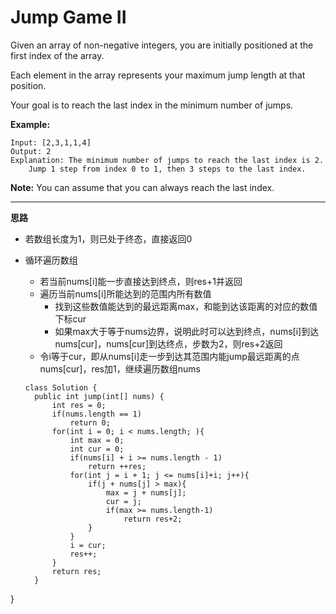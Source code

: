 # Jump Game II

Given an array of non-negative integers, you are initially positioned at the first index of the array.

Each element in the array represents your maximum jump length at that position.

Your goal is to reach the last index in the minimum number of jumps.

**Example:**
```
Input: [2,3,1,1,4]
Output: 2
Explanation: The minimum number of jumps to reach the last index is 2.
    Jump 1 step from index 0 to 1, then 3 steps to the last index.
```
**Note:**
You can assume that you can always reach the last index.

---

**思路**

* 若数组长度为1，则已处于终态，直接返回0
* 循环遍历数组
  * 若当前nums[i]能一步直接达到终点，则res+1并返回
  * 遍历当前nums[i]所能达到的范围内所有数值
    * 找到这些数值能达到的最远距离max，和能到达该距离的对应的数值下标cur
    * 如果max大于等于nums边界，说明此时可以达到终点，nums[i]到达nums[cur]，nums[cur]到达终点，步数为2，则res+2返回
  * 令i等于cur，即从nums[i]走一步到达其范围内能jump最远距离的点nums[cur]，res加1，继续遍历数组nums
  
  ```
  class Solution {
    public int jump(int[] nums) {
        int res = 0;
        if(nums.length == 1)
            return 0;
        for(int i = 0; i < nums.length; ){
            int max = 0; 
            int cur = 0;
            if(nums[i] + i >= nums.length - 1)
                return ++res;
            for(int j = i + 1; j <= nums[i]+i; j++){
                if(j + nums[j] > max){
                    max = j + nums[j];
                    cur = j;                    
                    if(max >= nums.length-1)
                        return res+2;
                }          
            }          
            i = cur;
            res++;
        }
        return res;
    }
}
```
